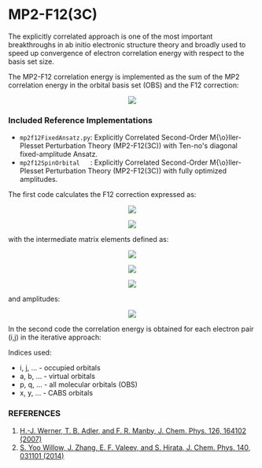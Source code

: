 # **MP2-F12(3C)**

The explicitly correlated approach is one of the most important breakthroughs in ab initio electronic
structure theory and broadly used to speed up convergence of electron correlation energy with respect to the basis set size.

The MP2-F12 correlation energy is implemented as the sum of the MP2 correlation energy in the orbital basis set (OBS) and the F12 correction:

<p align="center"> 
<img src="http://latex.codecogs.com/gif.latex?E%24_%7BMP2-F12%7D%24%20%3D%20E%24_%7BMP2%7D%24%20&plus;%20E%24_%7BF12%7D%24">
</p>

### Included Reference Implementations
- `mp2f12FixedAnsatz.py`: Explicitly Correlated Second-Order M{\o}ller-Plesset Perturbation Theory (MP2-F12(3C)) with Ten-no's diagonal fixed-amplitude Ansatz.
- `mp2f12SpinOrbital   `: Explicitly Correlated Second-Order M{\o}ller-Plesset Perturbation Theory (MP2-F12(3C)) with fully optimized amplitudes.

The first code calculates the F12 correction expressed as:

<p align="center"> 
<img src="http://latex.codecogs.com/gif.latex?E_%7BF12%7D%20%3D%202%5Csum_%7Bi%2Cj%2Ck%2Cl%7D%5E%7Bocc%7D%20V%5E%7Bij%7D_%7Bkl%7D%282t_%7Bij%7D%5E%7Bkl%7D%20-%20t_%7Bji%7D%5E%7Bkl%7D%29%20&plus;%20%5Csum_%7B%20%5Csubstack%7Bi%2Cj%2Ck%2Cl%2C%20%5C%5C%20m%2Cn%7D%7D%5E%7Bocc%7Dt_%7Bkl%7D%5E%7Bmn%7DB%5E%7Bij%7D_%7Bmn%7D%282t_%7Bij%7D%5E%7Bkl%7D-t_%7Bji%7D%5E%7Bkl%7D%29%20-">
</p>
<p align="center"> 
<img src="http://latex.codecogs.com/gif.latex?%5Csum_%7B%5Csubstack%7Bi%2Cj%2Ck%2Cl%2C%20%5C%5C%20m%2Cn%7D%7D%5E%7Bocc%7D%28%5Cepsilon_k%20&plus;%20%5Cepsilon_l%29%20t_%7Bkl%7D%5E%7Bmn%7DX%5E%7Bij%7D_%7Bmn%7D%282t_%7Bij%7D%5E%7Bkl%7D-t_%7Bji%7D%5E%7Bkl%7D%29">
</p>

with the intermediate matrix elements defined as:

<p align="center"> 
<img src="http://latex.codecogs.com/gif.latex?V%5E%7Bij%7D_%7Bkl%7D%20%3D%20%5Clangle%20ij%7C%20r_%7B12%7D%5E%7B-1%7D%20%5Cwidehat%7BQ%7D_%7B12%7D%20%5Cwidehat%7BF%7D_%7B12%7D%20%7C%20kl%20%5Crangle">
</p>

<p align="center"> 
<img src="http://latex.codecogs.com/gif.latex?X%5E%7Bij%7D_%7Bmn%7D%20%26%3D%20%5Clangle%20ij%7C%20%5Cwidehat%7BF%7D_%7B12%7D%20%5Cwidehat%7BQ%7D_%7B12%7D%20%5Cwidehat%7BF%7D_%7B12%7D%20%7C%20mn%20%5Crangle">
</p>

<p align="center"> 
<img src="http://latex.codecogs.com/gif.latex?B%5E%7Bij%7D_%7Bmn%7D%20%26%3D%20%5Clangle%20ij%7C%20%5Cwidehat%7BF%7D_%7B12%7D%20%5Cwidehat%7BQ%7D_%7B12%7D%20%28%5Cwidehat%7Bf%7D_1%20&plus;%20%5Cwidehat%7Bf%7D_2%20%29%5Cwidehat%7BQ%7D_%7B12%7D%20%5Cwidehat%7BF%7D_%7B12%7D%20%7C%20mn%20%5Crangle">
</p>


and amplitudes:

<p align ="center">
<img src = "http://latex.codecogs.com/gif.latex?t_%7Bij%7D%5E%7Bkl%7D%20%3D%20%5Cfrac%7B3%7D%7B8%7D%20%5Cdelta_%7Bki%7D%20%5Cdelta_%7Blj%7D%20&plus;%20%5Cfrac%7B1%7D%7B8%7D%20%5Cdelta_%7Bkj%7D%20%5Cdelta_%7Bli%7D"
</p>

In the second code the correlation energy is obtained for each electron pair (i,j) in the iterative approach:

  
Indices used:
* i, j, ... - occupied orbitals
* a, b, ... - virtual orbitals
* p, q, ... - all molecular orbitals (OBS)
* x, y, ... - CABS orbitals



### REFERENCES
1) <a href="http://aip.scitation.org/doi/abs/10.1063/1.2712434 "> H.-J. Werner, T. B. Adler, and F. R. Manby, J. Chem. Phys. 126, 164102 (2007) </a> 
2) <a href="http://aip.scitation.org/doi/abs/10.1063/1.4862255 "> S. Yoo Willow, J. Zhang, E. F. Valeev, and S. Hirata, J. Chem. Phys. 140, 031101 (2014) </a>  

